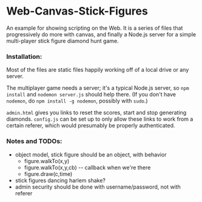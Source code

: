 # Web-Canvas-Stick-Figures

An example for showing scripting on the Web. It is a series of files that
progressively do more with canvas, and finally a Node.js server for a simple
multi-player stick figure diamond hunt game.

### Installation:

Most of the files are static files happily working off of a local drive or any server.

The multiplayer game needs a server; it's a typical Node.js server, so `npm install` and `nodemon server.js` should help there. (If you don't have `nodemon`, do `npm install -g nodemon`, possibly with `sudo`.)

`admin.html` gives you links to reset the scores, start and stop generating diamonds.  `config.js` can be set up to only allow these links to work from a certain referer, which would presumably be properly authenticated.

### Notes and TODOs:

  -	object model, stick figure should be an object, with behavior
    - figure.walkTo(x,y)
    - figure.walkTo(x,y,cb) -- callback when we're there
    - figure.draw(c,time)
  - stick figures dancing harlem shake?
  - admin security should be done with username/password, not with referer
